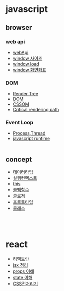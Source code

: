 # javascript

## browser

### web api

- [webApi](https://github.com/gangpyono/DreamCoding_browser101/blob/main/Browser101/API_browser.md)
- [window 사이즈](https://github.com/gangpyono/DreamCoding_browser101/blob/main/Browser101/window_size.md)
- [window load](https://github.com/gangpyono/DreamCoding_browser101/blob/main/Browser101/window_load.md)
- [window 화면좌표](https://github.com/gangpyono/DreamCoding_browser101/blob/main/Browser101/window_coordinates.md)

### DOM

- [Render Tree](https://github.com/gangpyono/DreamCoding_browser101/blob/main/Browser101/Render%20Tree.md)
- [DOM](https://github.com/gangpyono/DreamCoding_browser101/blob/main/Browser101/DOM.md)
- [CSSOM](https://github.com/gangpyono/DreamCoding_browser101/blob/main/Browser101/CSSOM.md)
- [Critical rendering path](https://github.com/gangpyono/DreamCoding_browser101/blob/main/Browser101/Critical%20rendering%20path.md)

### Event Loop

- [Process,Thread](https://github.com/gangpyono/DreamCoding_browser101/blob/main/Browser101/EventLoop/Process%2CThread.md)
- [javascript runtime](https://github.com/gangpyono/DreamCoding_browser101/blob/main/Browser101/EventLoop/Javascript%20runtime.md)
  <br></br>

## concept

- [데이터타입](https://github.com/gangpyono/coreJavascript/blob/main/chapter1_%EB%8D%B0%EC%9D%B4%ED%84%B0%ED%83%80%EC%9E%85.md)
- [실행컨텍스트](https://github.com/gangpyono/coreJavascript/blob/main/chapter2_%EC%8B%A4%ED%96%89%20%EC%BB%A8%ED%85%8D%EC%8A%A4%ED%8A%B8.md)
- [this](https://github.com/gangpyono/coreJavascript/blob/main/chapter3_this.md)
- [콜백함수](https://github.com/gangpyono/coreJavascript/blob/main/chapter4_callback.md)
- [클로저](https://github.com/gangpyono/coreJavascript/blob/main/chapter5_%ED%81%B4%EB%A1%9C%EC%A0%80.md)
- [프로토타입](https://github.com/gangpyono/coreJavascript/blob/main/chapter6.prototype.md)
- [클래스](https://github.com/gangpyono/coreJavascript/blob/main/chapter7.class.md)
  <br></br>
  <br></br>

# react

- [리액트란](https://github.com/gangpyono/DreamCoding_react/blob/main/react/what%20is%20react.md)
- [jsx 정리](https://github.com/gangpyono/DreamCoding_react/blob/main/react/jsx.md)
- [props 이해](https://github.com/gangpyono/DreamCoding_react/blob/main/react/props.md)
- [state 이해](https://github.com/gangpyono/DreamCoding_react/blob/main/react/state%EC%9D%B4%ED%95%B4%ED%95%98%EA%B8%B0.md)
- [CSS전처리기](https://github.com/gangpyono/DreamCoding_react/blob/main/react/CSS%EC%A0%84%EC%B2%98%EB%A6%AC%EA%B8%B0.md)

